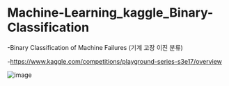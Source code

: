 # Machine-Learning_kaggle_Binary-Classification
-Binary Classification of Machine Failures (기계 고장 이진 분류)

-https://www.kaggle.com/competitions/playground-series-s3e17/overview


![image](https://github.com/user-attachments/assets/784fc4ca-b0b3-46d1-b29c-c87dd9fe1253)
